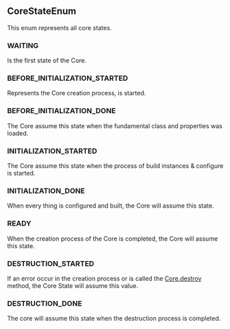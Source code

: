 ## CoreStateEnum

This enum represents all core states.

### WAITING

Is the first state of the Core.

### BEFORE_INITIALIZATION_STARTED

Represents the Core creation process, is started.

### BEFORE_INITIALIZATION_DONE

The Core assume this state when the fundamental class and properties was loaded.

### INITIALIZATION_STARTED

The Core assume this state when the process of build instances & configure is started.

### INITIALIZATION_DONE

When every thing is configured and built, the Core will assume this state.

### READY

When the creation process of the Core is completed, the Core will assume this state.

### DESTRUCTION_STARTED

If an error occur in the creation process or is called the [Core.destroy](../../core.md#method-static-destroy) method, the Core State will assume this value.

### DESTRUCTION_DONE

The core will assume this state when the destruction process is completed.